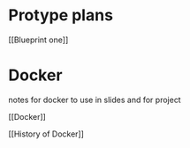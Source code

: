 # Protype plans

[[Blueprint one]]



# Docker

notes for docker to use in slides and for project 

[[Docker]]

[[History of Docker]]